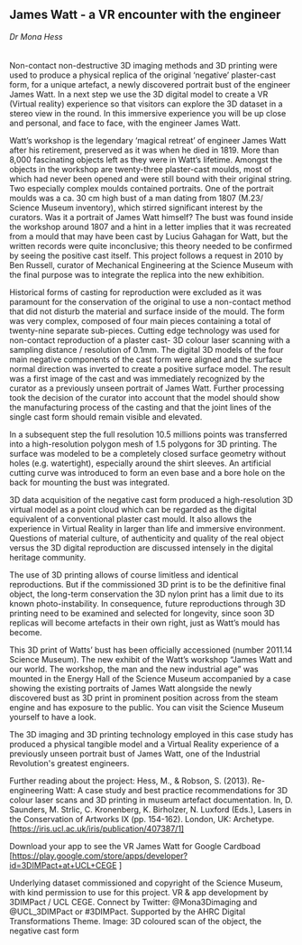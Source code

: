 ## James Watt - a VR encounter with the engineer 
_Dr Mona Hess_
<br />
<br />
<br />
Non-contact non-destructive 3D imaging methods and 3D printing were used to produce a physical replica of the original ‘negative’ plaster-cast form, for a unique artefact, a newly discovered portrait bust of the engineer James Watt. In a next step we use the 3D digital model to create a VR (Virtual reality) experience so that visitors can explore the 3D dataset in a stereo view in the round. In this immersive experience you will be up close and personal, and face to face, with the engineer James Watt.

Watt’s workshop is the legendary ‘magical retreat’ of engineer James Watt after his retirement, preserved as it was when he died in 1819. More than 8,000 fascinating objects left as they were in Watt’s lifetime. Amongst the objects in the workshop are twenty-three plaster-cast moulds, most of which had never been opened and were still bound with their original string. Two especially complex moulds contained portraits. One of the portrait moulds was a ca. 30 cm high bust of a man dating from 1807 (M.23/ Science Museum inventory), which stirred significant interest by the curators. Was it a portrait of James Watt himself? The bust was found inside the workshop around 1807 and a hint in a letter implies that it was recreated from a mould that may have been cast by Lucius Gahagan for Watt, but the written records were quite inconclusive; this theory needed to be confirmed by seeing the positive cast itself. This project follows a request in 2010 by Ben Russell, curator of Mechanical Engineering at the Science Museum with the final purpose was to integrate the replica into the new exhibition.

Historical forms of casting for reproduction were excluded as it was paramount for the conservation of the original to use a non-contact method that did not disturb the material and surface inside of the mould. The form was very complex, composed of four main pieces containing a total of twenty-nine separate sub-pieces. Cutting edge technology was used for non-contact reproduction of a plaster cast-  3D colour laser scanning with a sampling distance / resolution of 0.1mm. The digital 3D models of the four main negative components of the cast form were aligned and the surface normal direction was inverted to create a positive surface model. The result was a first image of the cast and was immediately recognized by the curator as a previously unseen portrait of James Watt. Further processing took the decision of the curator into account that the model should show the manufacturing process of the casting and that the joint lines of the single cast form should remain visible and elevated. 

In a subsequent step the full resolution 10.5 millions points was transferred into a high-resolution polygon mesh of 1.5 polygons for 3D printing. The surface was modeled to be a completely closed surface geometry without holes (e.g. watertight), especially around the shirt sleeves. An artificial cutting curve was introduced to form an even base and a bore hole on the back for mounting the bust was integrated.  

3D data acquisition of the negative cast form produced a high-resolution 3D virtual model as a point cloud which can be regarded as the digital equivalent of a conventional plaster cast mould. It also allows the experience in Virtual Reality in larger than life and immersive environment. Questions of material culture, of authenticity and quality of the real object versus the 3D digital reproduction are discussed intensely in the digital heritage community. 

The use of 3D printing allows of course limitless and identical reproductions. But if the commissioned 3D print is to be the definitive final object, the long-term conservation the 3D nylon print has a limit due to its known photo-instability. In consequence, future reproductions through 3D printing need to be examined and selected for longevity, since soon 3D replicas will become artefacts in their own right, just as Watt’s mould has become. 

This 3D print of Watts’ bust has been officially accessioned (number 2011.14 Science Museum). The new exhibit of the Watt’s workshop “James Watt and our world. The workshop, the man and the new industrial age” was mounted in the Energy Hall of the Science Museum accompanied by a case showing the existing portraits of James Watt alongside the newly discovered bust as 3D print in prominent position across from the steam engine and has exposure to the public. You can visit the Science Museum yourself to have a look.

The 3D imaging and 3D printing technology employed in this case study has produced a physical tangible model and a Virtual Reality experience of a previously unseen portrait bust of James Watt, one of the Industrial Revolution's greatest engineers.

Further reading about the project: Hess, M., & Robson, S. (2013). Re-engineering Watt: A case study and best practice recommendations for 3D colour laser scans and 3D printing in museum artefact documentation. In, D. Saunders, M. Strlic, C. Kronenberg, K. Birholzer, N. Luxford (Eds.), Lasers in the Conservation of Artworks IX (pp. 154-162). London, UK: Archetype. [https://iris.ucl.ac.uk/iris/publication/407387/1]

Download your app to see the VR James Watt for Google Cardboad [https://play.google.com/store/apps/developer?id=3DIMPact+at+UCL+CEGE ]

Underlying dataset commissioned and copyright of the Science Museum, with kind permission to use for this project. VR & app development by 3DIMPact / UCL CEGE. Connect by Twitter: @Mona3Dimaging and @UCL_3DIMPact or #3DIMPact. Supported by the AHRC Digital Transformations Theme.
Image: 3D coloured scan of the object, the negative cast form 

